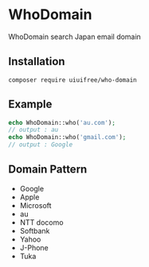 # WhoDomain
WhoDomain search Japan email domain


## Installation
```
composer require uiuifree/who-domain
```


## Example
```php
echo WhoDomain::who('au.com');
// output : au
echo WhoDomain::who('gmail.com');
// output : Google
```

## Domain Pattern
- Google
- Apple 
- Microsoft
- au
- NTT docomo
- Softbank
- Yahoo
- J-Phone
- Tuka


